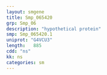 ```yaml
---
layout: smgene
title: Smp_065420
grp: Smp_06
description: "hypothetical protein"
smp: Smp_065420.1
uniprot: "G4VCU3"
length:   885
cdd: "ns"
kk: ns
categories: sm
---
```


